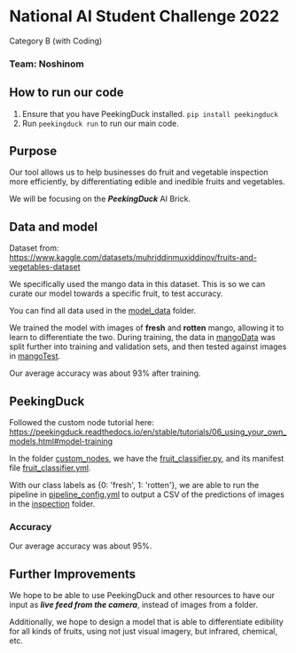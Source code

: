 # National AI Student Challenge 2022
Category B (with Coding)
### Team: Noshinom

## How to run our code
1. Ensure that you have PeekingDuck installed. `pip install peekingduck`
2. Run `peekingduck run` to run our main code.

## Purpose
Our tool allows us to help businesses do fruit and vegetable inspection more efficiently, by differentiating edible and inedible fruits and vegetables.

We will be focusing on the ***PeekingDuck*** AI Brick.

## Data and model
Dataset from: https://www.kaggle.com/datasets/muhriddinmuxiddinov/fruits-and-vegetables-dataset

We specifically used the mango data in this dataset. This is so we can curate our model towards a specific fruit, to test accuracy.

You can find all data used in the [model_data](model_data) folder.

We trained the model with images of **fresh** and **rotten** mango, allowing it to learn to differentiate the two. During training, the data in [mangoData](mangoData) was split further into training and validation sets, and then tested against images in [mangoTest](mangoTest).

Our average accuracy was about 93% after training. 

## PeekingDuck
Followed the custom node tutorial here: https://peekingduck.readthedocs.io/en/stable/tutorials/06_using_your_own_models.html#model-training

In the folder [custom_nodes](custom_nodes), we have the [fruit_classifier.py](fruit_classifier.py), and its manifest file [fruit_classifier.yml](fruit_classifier.yml).

With our class labels as {0: 'fresh', 1: 'rotten'}, we are able to run the pipeline in [pipeline_config.yml](pipeline_config.yml) to output a CSV of the predictions of images in the [inspection](inspection) folder.

### Accuracy
Our average accuracy was about 95%.

## Further Improvements
We hope to be able to use PeekingDuck and other resources to have our input as ***live feed from the camera***, instead of images from a folder. 

Additionally, we hope to design a model that is able to differentiate edibility for all kinds of fruits, using not just visual imagery, but infrared, chemical, etc.